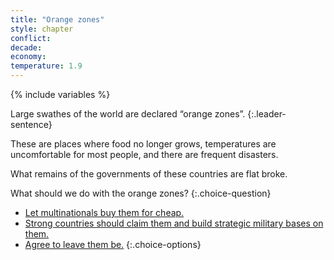 ```yaml
---
title: "Orange zones"
style: chapter
conflict: 
decade: 
economy: 
temperature: 1.9
---
```


{% include variables %}

Large swathes of the world are declared “orange zones”.
{:.leader-sentence}

These are places where food no longer grows, temperatures are uncomfortable for most people, and there are frequent disasters. 

What remains of the governments of these countries are flat broke.

What should we do with the orange zones?
{:.choice-question}

- [Let multinationals buy them for cheap.](chapter_corporate-orange-zones.html)
- [Strong countries should claim them and build strategic military bases on them.](chapter_war-over-orange-zones.html)
- [Agree to leave them be.](chapter_experimental-orange-zones.html)
{:.choice-options}
